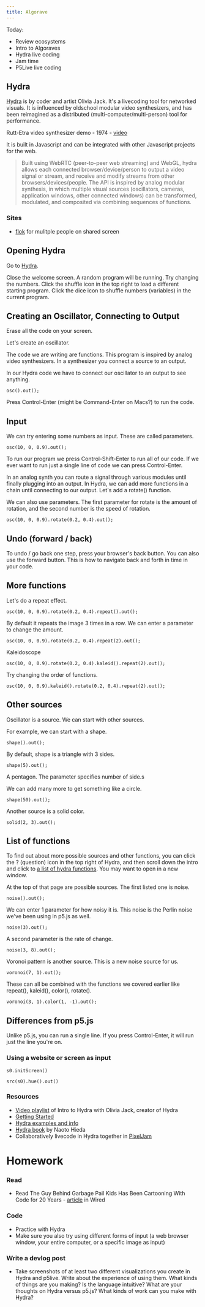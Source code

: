 ```yaml
---
title: Algorave
---
```


Today:

* Review ecosystems
* Intro to Algoraves
* Hydra live coding
* Jam time
* P5Live live coding

## Hydra

[Hydra](https://hydra.ojack.xyz) is by coder and artist Olivia Jack. It's a livecoding tool for networked visuals. It is influenced by oldschool modular video synthesizers, and has been reimagined as a distributed (multi-computer/multi-person) tool for performance.

Rutt-Etra video synthesizer demo - 1974 - [video](https://www.youtube.com/watch?v=PExbk6RgOo4)

It is built in Javascript and can be integrated with other Javascript projects for the web.

> Built using WebRTC (peer-to-peer web streaming) and WebGL, hydra allows each connected browser/device/person to output a video signal or stream, and receive and modify streams from other browsers/devices/people. The API is inspired by analog modular synthesis, in which multiple visual sources (oscillators, cameras, application windows, other connected windows) can be transformed, modulated, and composited via combining sequences of functions. 


### Sites

- [flok](flok.clic.cf) for mulitple people on shared screen

## Opening Hydra

Go to [Hydra](http://hydra.ojack.xyz). 

Close the welcome screen. A random program will be running. Try changing the numbers. Click the shuffle icon in the top right to load a different starting program. Click the dice icon to shuffle numbers (variables) in the current program.

## Creating an Oscillator, Connecting to Output

Erase all the code on your screen. 

Let's create an oscillator.

The code we are writing are functions. This program is inspired by analog video synthesizers. In a synthesizer you connect a source to an output. 

In our Hydra code we have to connect our oscillator to an output to see anything.

```
osc().out();
```

Press Control-Enter (might be Command-Enter on Macs?) to run the code.

## Input

We can try entering some numbers as input. These are called parameters.

```
osc(10, 0, 0.9).out();
```

To run our program we press Control-Shift-Enter to run all of our code. If we ever want to run just a single line of code we can press Control-Enter.

In an analog synth you can route a signal through various modules until finally plugging into an output. In Hydra, we can add more functions in a chain until connecting to our output. Let's add a rotate() function.

We can also use parameters. The first parameter for rotate is the amount of rotation, and the second number is the speed of rotation.

```
osc(10, 0, 0.9).rotate(0.2, 0.4).out();
```

## Undo (forward / back)

To undo / go back one step, press your browser's back button. You can also use the forward button. This is how to navigate back and forth in time in your code.

## More functions

Let's do a repeat effect.

```
osc(10, 0, 0.9).rotate(0.2, 0.4).repeat().out();
```

By default it repeats the image 3 times in a row. We can enter a parameter to change the amount.

```
osc(10, 0, 0.9).rotate(0.2, 0.4).repeat(2).out();
```
Kaleidoscope

```
osc(10, 0, 0.9).rotate(0.2, 0.4).kaleid().repeat(2).out();
```

Try changing the order of functions.

```
osc(10, 0, 0.9).kaleid().rotate(0.2, 0.4).repeat(2).out();
```

## Other sources

Oscillator is a source. We can start with other sources.

For example, we can start with a shape.

```
shape().out();
```

By default, shape is a triangle with 3 sides.

```
shape(5).out();
```

A pentagon. The parameter specifies number of side.s

We can add many more to get something like a circle.

```
shape(50).out();
```

Another source is a solid color.

```
solid(2, 3).out();
```

## List of functions

To find out about more possible sources and other functions, you can click the ? (question) icon in the top right of Hydra, and then scroll down the intro and click to [a list of hydra functions](https://ojack.xyz/hydra-functions/). You may want to open in a new window.

At the top of that page are possible sources. The first listed one is noise.

```
noise().out();
```

We can enter 1 parameter for how noisy it is. This noise is the Perlin noise we've been using in p5.js as well.

```
noise(3).out();
```

A second parameter is the rate of change.

```
noise(3, 8).out();
```

Voronoi pattern is another source. This is a new noise source for us.

```
voronoi(7, 1).out();
```

These can all be combined with the functions we covered earlier like repeat(), kaleid(), color(), rotate().

```
voronoi(3, 1).color(1, -1).out();
```

## Differences from p5.js

Unlike p5.js, you can run a single line. If you press Control-Enter, it will run just the line you're on.

### Using a website or screen as input

```
s0.initScreen()

src(s0).hue().out()
```


### Resources
- [Video playlist](https://www.youtube.com/watch?list=PLrpQhDxe6xjQIHyvRc1H1__opbgDOdusK&v=7KwFchuio6U&feature=emb_logo) of Intro to Hydra with Olivia Jack, creator of Hydra
- [Getting Started](https://github.com/ojack/hydra#Getting-Started)
- [Hydra examples and info](https://github.com/ojack/hydra/blob/main/examples/README.md)
- [Hydra book](https://hydra-book.naotohieda.com/#/) by Naoto Hieda
- Collaboratively livecode in Hydra together in [PixelJam](http://pixeljam.glitch.me/)

# Homework

### Read
- Read The Guy Behind Garbage Pail Kids Has Been Cartooning With Code for 20 Years - [article](https://www.wired.com/2014/08/code-cartooning/) in Wired

### Code
- Practice with Hydra
- Make sure you also try using different forms of input (a web browser window, your entire computer, or a specific image as input)

### Write a devlog post
- Take screenshots of at least two different visualizations you create in Hydra and p5live. Write about the experience of using them. What kinds of things are you making? Is the language intuitive? What are your thoughts on Hydra versus p5.js? What kinds of work can you make with Hydra? 


